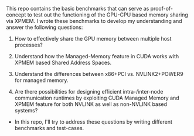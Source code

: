 This repo contains the basic benchmarks that can serve as proof-of-concept to 
test out the functioning of the GPU-CPU based memory sharing via XPMEM.
I wrote these benchmarks to develop my understanding and answer the following 
questions:

1) How to effectively share the GPU memory between multiple host processes?

2) Understand how the Managed-Memory feature in CUDA works with XPMEM based 
Shared Address Spaces.

3) Understand the differences between x86+PCI vs. NVLINK2+POWER9 for managed 
memory.

4) Are there possibilities for designing efficient intra-/inter-node 
communication runtimes by exploiting CUDA Managed Memory and XPMEM feature for 
both NVLINK as well as non-NVLINK based systems?

- In this repo, I'll try to address these questions by writing different benchmarks 
and test-cases. 